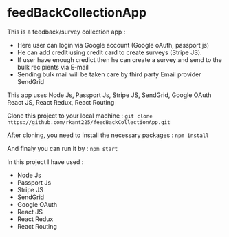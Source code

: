 # feedBackCollectionApp
This is a feedback/survey collection app :
* Here user can login via Google account (Google oAuth, passport js)
* He can add credit using credit card to create surveys (Stripe JS).
* If user have enough credict then he can create a survey and send to the bulk recipients via E-mail
* Sending bulk mail will be taken care by third party Email provider SendGrid

This app uses Node Js, Passport Js, Stripe JS, SendGrid, Google OAuth React JS, React Redux, React Routing

Clone this project to your local machine :
`git clone https://github.com/rkant225/feedBackCollectionApp.git`

After cloning, you need to install the necessary packages :
`npm install`

And finaly you can run it by :
`npm start`

In this project I have used :
* Node Js
* Passport Js
* Stripe JS
* SendGrid
* Google OAuth
* React JS
* React Redux
* React Routing

